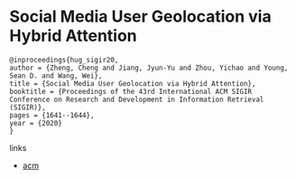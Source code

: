 # Social Media User Geolocation via Hybrid Attention

```
@inproceedings{hug_sigir20,
author = {Zheng, Cheng and Jiang, Jyun-Yu and Zhou, Yichao and Young, Sean D. and Wang, Wei},
title = {Social Media User Geolocation via Hybrid Attention},
booktitle = {Proceedings of the 43rd International ACM SIGIR Conference on Research and Development in Information Retrieval (SIGIR)},
pages = {1641--1644},
year = {2020}
}
```

links
- [acm](https://dl.acm.org/doi/10.1145/3397271.3401329)

